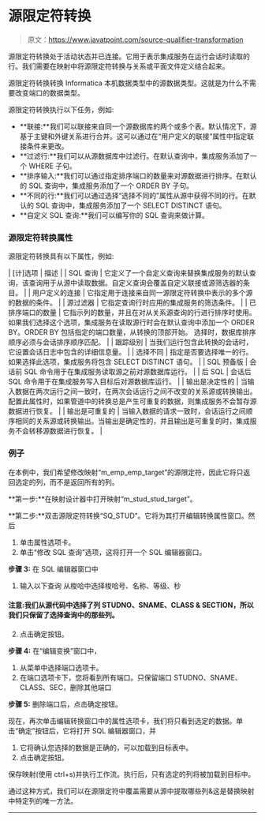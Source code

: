 # 源限定符转换

> 原文：<https://www.javatpoint.com/source-qualifier-transformation>

源限定符转换处于活动状态并已连接。它用于表示集成服务在运行会话时读取的行。我们需要在映射中将源限定符转换与关系或平面文件定义结合起来。

源限定符转换转换 Informatica 本机数据类型中的源数据类型。这就是为什么不需要改变端口的数据类型。

源限定符转换执行以下任务，例如:

*   **联接:**我们可以联接来自同一个源数据库的两个或多个表。默认情况下，源基于主键和外键关系进行合并。这可以通过在“用户定义的联接”属性中指定联接条件来更改。
*   **过滤行:**我们可以从源数据库中过滤行。在默认查询中，集成服务添加了一个 WHERE 子句。
*   **排序输入:**我们可以通过指定排序端口的数量来对源数据进行排序。在默认的 SQL 查询中，集成服务添加了一个 ORDER BY 子句。
*   **不同的行:**我们可以通过选择“选择不同的”属性从源中获得不同的行。在默认的 SQL 查询中，集成服务添加了一个 SELECT DISTINCT 语句。
*   **自定义 SQL 查询:**我们可以编写你的 SQL 查询来做计算。

### 源限定符转换属性

源限定符转换具有以下属性，例如:

| [计]选项 | 描述 |
| SQL 查询 | 它定义了一个自定义查询来替换集成服务的默认查询，该查询用于从源中读取数据。自定义查询会覆盖自定义联接或源筛选器的条目。 |
| 用户定义的连接 | 它指定用于连接来自同一源限定符转换中表示的多个源的数据的条件。 |
| 源过滤器 | 它指定查询行时应用的集成服务的筛选条件。 |
| 已排序端口的数量 | 它指示列的数量，并且在对从关系源查询的行进行排序时使用。如果我们选择这个选项，集成服务在读取源行时会在默认查询中添加一个 ORDER BY。ORDER BY 包括指定的端口数量，从转换的顶部开始。
选择时，数据库排序顺序必须与会话排序顺序匹配。 |
| 跟踪级别 | 当我们运行包含此转换的会话时，它设置会话日志中包含的详细信息量。 |
| 选择不同 | 指定是否要选择唯一的行。如果选择此选项，集成服务将包含 SELECT DISTINCT 语句。 |
| SQL 预备版 | 会话前 SQL 命令用于在集成服务读取源之前对源数据库运行。 |
| 后 SQL | 会话后 SQL 命令用于在集成服务写入目标后对源数据库运行。 |
| 输出是决定性的 | 当输入数据在两次运行之间一致时，在两次会话运行之间不改变的关系源或转换输出。配置此属性时，如果管道中的转换总是产生可重复的数据，则集成服务不会暂存源数据进行恢复。 |
| 输出是可重复的 | 当输入数据的请求一致时，会话运行之间顺序相同的关系源或转换输出。当输出是确定性的，并且输出是可重复的时，集成服务不会转移源数据进行恢复。 |

### 例子

在本例中，我们希望修改映射“m_emp_emp_target”的源限定符，因此它将只返回选定的列，而不是返回所有的列。

**第一步:**在映射设计器中打开映射“m_stud_stud_target”。

**第二步:**双击源限定符转换“SQ_STUD”。它将为其打开编辑转换属性窗口。然后

1.  单击属性选项卡。
2.  单击“修改 SQL 查询”选项，这将打开一个 SQL 编辑器窗口。

**步骤 3:** 在 SQL 编辑器窗口中

1.  输入以下查询
    从梭哈中选择梭哈号、名称、等级、秒

#### 注意:我们从源代码中选择了列 STUDNO、SNAME、CLASS & SECTION，所以我们只保留了选择查询中的那些列。

2.  点击确定按钮。

**步骤 4:** 在“编辑变换”窗口中，

1.  从菜单中选择端口选项卡。
2.  在端口选项卡下，您将看到所有端口。只保留端口 STUDNO、SNAME、CLASS、SEC，删除其他端口

**步骤 5:** 删除端口后，点击确定按钮。

现在，再次单击编辑转换窗口中的属性选项卡，我们将只看到选定的数据。单击“确定”按钮后，它将打开 SQL 编辑器窗口，并

1.  它将确认您选择的数据是正确的，可以加载到目标表中。
2.  点击确定按钮。

保存映射(使用 ctrl+s)并执行工作流。执行后，只有选定的列将被加载到目标中。

通过这种方式，我们可以在源限定符中覆盖需要从源中提取哪些列&这是替换映射中特定列的唯一方法。

* * *
